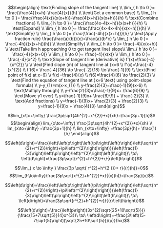 $$\begin{align}
\text{Finding slope of the tangent line} \\
\lim_{ h \to 0 }= \frac{\frac{4}{x+h}-\frac{4}{x}}{h} \\
\text{Get a common base} \\
\lim_{ h \to 0 }= \frac{\frac{4(x)}{x(x+h)}-\frac{4(x+h)}{x(x+h)}}{h} \\
\text{Combine fractions} \\
\lim_{ h \to 0 }= \frac{\frac{4x-4(x+h)}{x(x+h)}}{h}  \\
\text{Expand} \\
\lim_{ h \to 0 }= \frac{\frac{4x-4x-4h}{x(x+h)}}{h} \\
\text{Simplify} \\
\lim_{ h \to 0 }= \frac{\frac{-4h}{x(x+h)}}{h}  \\
\text{Apply fraction rule} \frac{\frac{a}{b}}{c}=\frac{a}{b*c} \\
\lim_{ h \to 0 }= \frac{-4h}{(x(x+h))(h)} \\
\text{Simplify} \\
\lim_{ h \to 0 }= \frac{-4}{x(x+h)}  \\
\text{Take lim h approaching 0 to get tangent line} slope\\
\lim_{ h \to 0 }= \frac{-4}{x(x+0)} \\
\lim_{ h \to 0 }= \frac{-4}{x(x)} \\
\lim_{ h \to 0 }= \frac{-4}{x^2} \\
\text{Slope of tangent line (derivative) is} f'(x)=\frac{-4}{x^{2}}  \\
 \\
\text{Find slope (m) of tangent line at }x=6 \\
f'(x)=\frac{-4}{x^{2}} \\
f'(6)= \frac{-4}{36} \to \frac{-2}{18} \to \frac{-1}{9}  \\
\text{Find point of f(x) at x=6} \\
f(x)=\frac{4}{x} \\
f(6)=\frac{4}{6} \to \frac{2}{3} \\
\text{Find the equation of tangent line at }x=6 \text{ using point-slope formula} \\
y-y_{1}=m(x-x_{1}) \\
y-\frac{2}{3}=\frac{-1}{9}(x-6) \\
\text{Multiply through} \\
y-\frac{2}{3}=\frac{-1}{9}x+ \frac{6}{9} \\
\text{Move y1 over} \\
y=\frac{-1}{9}x+ \frac{6}{9} + \frac{-2}{3} \\
\text{Add fractions} \\
y=\frac{-1}{9}x+ \frac{2}{3} + \frac{2}{3}  \\
y=\frac{-1}{9}x + \frac{4}{3} 
\end{align}$$




$$lim_{x\to+\infty} \frac{3p\sqrt{4h^{2}+x^{2}}+x}{xh}=\frac{3p+1}{h}$$
$$ $$$$\begin{align}
lim_{x\to+\infty} \frac{3p\sqrt{4h^{2}+x^{2}}+x}{xh} \\
lim_{x\to+\infty} =\frac{3p+1}{h} \\
lim_{x\to+\infty} =\frac{3p}{h}+ \frac{1}{h}
\end{align}$$

$$\left(d\right)=\frac{\left(\left(p\right)\left(\pi\right)\left(r\right)\left(\sqrt{h^{2}+r^{2}}\right)+\pi\left(r^{2}\right)\right)}{\left(\frac{1}{3}\right)\left(\pi\right)\left(r^{2}\right)\left(h\right)}\ \to\ \left(d\right)=\frac{3p\sqrt{r^{2}+h^{2}}+r}{r\left(h\right)}$$


$$\lim_{ x \to \infty } \frac{3p \sqrt{ r^{2}+h^{2 }})+ r}{(r)(h)}=0$$$$\lim_{h\to\infty}\frac{3p\sqrt{x^{2}+h^{2}}+x}{(x)(h)}=\frac{3p}{x}$$

$$\left(d\right)=\frac{\left(\left(p\right)\left(\pi\right)\left(r\right)\left(\sqrt{h^{2}+r^{2}}\right)+\pi\left(r^{2}\right)\right)}{\left(\frac{1}{3}\right)\left(\pi\right)\left(r^{2}\right)\left(h\right)}\ \to\ \left(d\right)=\frac{3p\sqrt{r^{2}+h^{2}}+r)}{(r)\left(h\right)}$$

$$\left(d\right)=\frac{\left(p\right)(3x^{2}\sqrt{25+10\sqrt{5}})}{\frac{15+7\sqrt{5}}{4}x^{3}}\ \to\ \left(d\right)=-\frac{3\left(15-7\sqrt{5}\right)(\sqrt{25+10\sqrt{5}})(p)}{5x}$$
